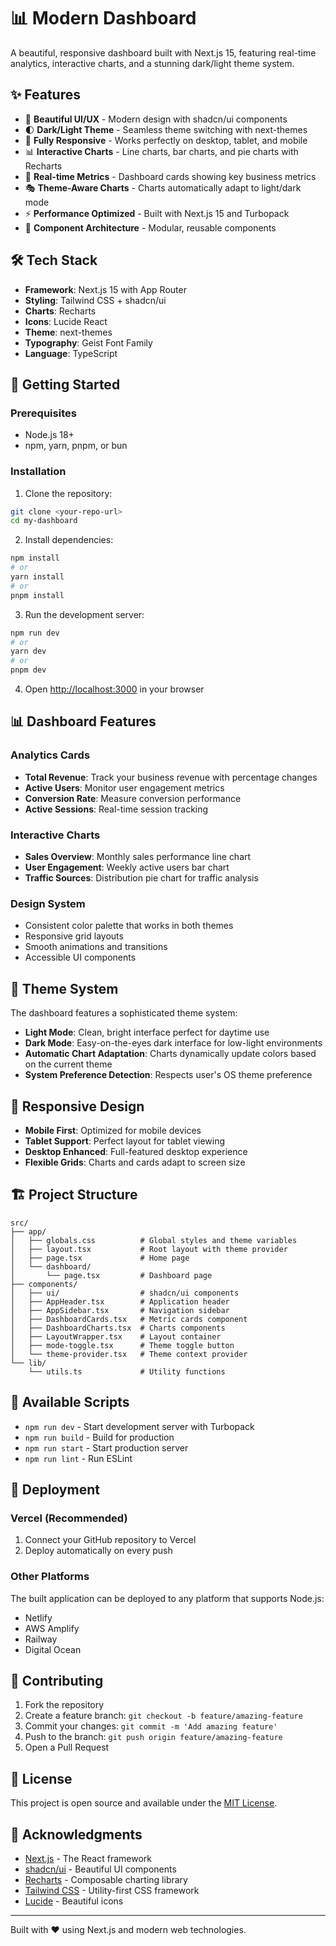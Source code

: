 # 📊 Modern Dashboard

A beautiful, responsive dashboard built with Next.js 15, featuring real-time analytics, interactive charts, and a stunning dark/light theme system.

## ✨ Features

- 🎨 **Beautiful UI/UX** - Modern design with shadcn/ui components
- 🌓 **Dark/Light Theme** - Seamless theme switching with next-themes
- 📱 **Fully Responsive** - Works perfectly on desktop, tablet, and mobile
- 📊 **Interactive Charts** - Line charts, bar charts, and pie charts with Recharts
- 🎯 **Real-time Metrics** - Dashboard cards showing key business metrics
- 🎭 **Theme-Aware Charts** - Charts automatically adapt to light/dark mode
- ⚡ **Performance Optimized** - Built with Next.js 15 and Turbopack
- 🧩 **Component Architecture** - Modular, reusable components

## 🛠️ Tech Stack

- **Framework**: Next.js 15 with App Router
- **Styling**: Tailwind CSS + shadcn/ui
- **Charts**: Recharts
- **Icons**: Lucide React
- **Theme**: next-themes
- **Typography**: Geist Font Family
- **Language**: TypeScript

## 🚀 Getting Started

### Prerequisites

- Node.js 18+ 
- npm, yarn, pnpm, or bun

### Installation

1. Clone the repository:
```bash
git clone <your-repo-url>
cd my-dashboard
```

2. Install dependencies:
```bash
npm install
# or
yarn install
# or
pnpm install
```

3. Run the development server:
```bash
npm run dev
# or
yarn dev
# or
pnpm dev
```

4. Open [http://localhost:3000](http://localhost:3000) in your browser

## 📊 Dashboard Features

### Analytics Cards
- **Total Revenue**: Track your business revenue with percentage changes
- **Active Users**: Monitor user engagement metrics
- **Conversion Rate**: Measure conversion performance
- **Active Sessions**: Real-time session tracking

### Interactive Charts
- **Sales Overview**: Monthly sales performance line chart
- **User Engagement**: Weekly active users bar chart  
- **Traffic Sources**: Distribution pie chart for traffic analysis

### Design System
- Consistent color palette that works in both themes
- Responsive grid layouts
- Smooth animations and transitions
- Accessible UI components

## 🎨 Theme System

The dashboard features a sophisticated theme system:
- **Light Mode**: Clean, bright interface perfect for daytime use
- **Dark Mode**: Easy-on-the-eyes dark interface for low-light environments
- **Automatic Chart Adaptation**: Charts dynamically update colors based on the current theme
- **System Preference Detection**: Respects user's OS theme preference

## 📱 Responsive Design

- **Mobile First**: Optimized for mobile devices
- **Tablet Support**: Perfect layout for tablet viewing
- **Desktop Enhanced**: Full-featured desktop experience
- **Flexible Grids**: Charts and cards adapt to screen size

## 🏗️ Project Structure

```
src/
├── app/
│   ├── globals.css          # Global styles and theme variables
│   ├── layout.tsx           # Root layout with theme provider
│   ├── page.tsx             # Home page
│   └── dashboard/
│       └── page.tsx         # Dashboard page
├── components/
│   ├── ui/                  # shadcn/ui components
│   ├── AppHeader.tsx        # Application header
│   ├── AppSidebar.tsx       # Navigation sidebar
│   ├── DashboardCards.tsx   # Metric cards component
│   ├── DashboardCharts.tsx  # Charts components
│   ├── LayoutWrapper.tsx    # Layout container
│   ├── mode-toggle.tsx      # Theme toggle button
│   └── theme-provider.tsx   # Theme context provider
└── lib/
    └── utils.ts             # Utility functions
```

## 🎯 Available Scripts

- `npm run dev` - Start development server with Turbopack
- `npm run build` - Build for production
- `npm run start` - Start production server
- `npm run lint` - Run ESLint

## 🚀 Deployment

### Vercel (Recommended)
1. Connect your GitHub repository to Vercel
2. Deploy automatically on every push

### Other Platforms
The built application can be deployed to any platform that supports Node.js:
- Netlify
- AWS Amplify
- Railway
- Digital Ocean

## 🤝 Contributing

1. Fork the repository
2. Create a feature branch: `git checkout -b feature/amazing-feature`
3. Commit your changes: `git commit -m 'Add amazing feature'`
4. Push to the branch: `git push origin feature/amazing-feature`
5. Open a Pull Request

## 📄 License

This project is open source and available under the [MIT License](LICENSE).

## 🙏 Acknowledgments

- [Next.js](https://nextjs.org/) - The React framework
- [shadcn/ui](https://ui.shadcn.com/) - Beautiful UI components
- [Recharts](https://recharts.org/) - Composable charting library
- [Tailwind CSS](https://tailwindcss.com/) - Utility-first CSS framework
- [Lucide](https://lucide.dev/) - Beautiful icons

---

Built with ❤️ using Next.js and modern web technologies.
